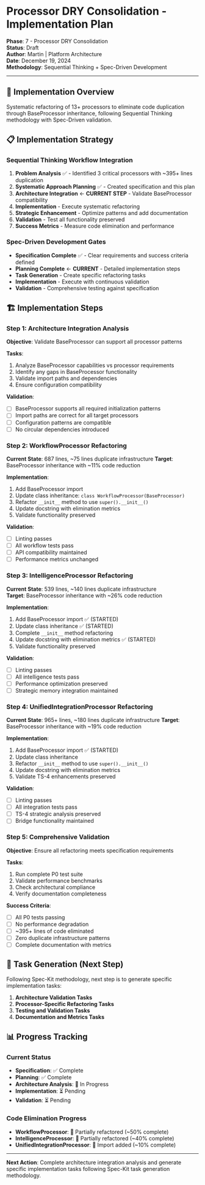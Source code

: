 # Processor DRY Consolidation - Implementation Plan

**Phase**: 7 - Processor DRY Consolidation  
**Status**: Draft  
**Author**: Martin | Platform Architecture  
**Date**: December 19, 2024  
**Methodology**: Sequential Thinking + Spec-Driven Development

---

## **🎯 Implementation Overview**

Systematic refactoring of 13+ processors to eliminate code duplication through BaseProcessor inheritance, following Sequential Thinking methodology with Spec-Driven validation.

## **📋 Implementation Strategy**

### **Sequential Thinking Workflow Integration**

1. **Problem Analysis** ✅ - Identified 3 critical processors with ~395+ lines duplication
2. **Systematic Approach Planning** ✅ - Created specification and this plan
3. **Architecture Integration** ← **CURRENT STEP** - Validate BaseProcessor compatibility
4. **Implementation** - Execute systematic refactoring
5. **Strategic Enhancement** - Optimize patterns and add documentation
6. **Validation** - Test all functionality preserved
7. **Success Metrics** - Measure code elimination and performance

### **Spec-Driven Development Gates**

- **Specification Complete** ✅ - Clear requirements and success criteria defined
- **Planning Complete** ← **CURRENT** - Detailed implementation steps
- **Task Generation** - Create specific refactoring tasks
- **Implementation** - Execute with continuous validation
- **Validation** - Comprehensive testing against specification

## **🏗️ Implementation Steps**

### **Step 1: Architecture Integration Analysis**

**Objective**: Validate BaseProcessor can support all processor patterns

**Tasks**:
1. Analyze BaseProcessor capabilities vs processor requirements
2. Identify any gaps in BaseProcessor functionality
3. Validate import paths and dependencies
4. Ensure configuration compatibility

**Validation**:
- [ ] BaseProcessor supports all required initialization patterns
- [ ] Import paths are correct for all target processors
- [ ] Configuration patterns are compatible
- [ ] No circular dependencies introduced

### **Step 2: WorkflowProcessor Refactoring**

**Current State**: 687 lines, ~75 lines duplicate infrastructure
**Target**: BaseProcessor inheritance with ~11% code reduction

**Implementation**:
1. Add BaseProcessor import
2. Update class inheritance: `class WorkflowProcessor(BaseProcessor)`
3. Refactor `__init__` method to use `super().__init__()`
4. Update docstring with elimination metrics
5. Validate functionality preserved

**Validation**:
- [ ] Linting passes
- [ ] All workflow tests pass
- [ ] API compatibility maintained
- [ ] Performance metrics unchanged

### **Step 3: IntelligenceProcessor Refactoring**

**Current State**: 539 lines, ~140 lines duplicate infrastructure  
**Target**: BaseProcessor inheritance with ~26% code reduction

**Implementation**:
1. Add BaseProcessor import ✅ (STARTED)
2. Update class inheritance ✅ (STARTED)
3. Complete `__init__` method refactoring
4. Update docstring with elimination metrics ✅ (STARTED)
5. Validate functionality preserved

**Validation**:
- [ ] Linting passes
- [ ] All intelligence tests pass
- [ ] Performance optimization preserved
- [ ] Strategic memory integration maintained

### **Step 4: UnifiedIntegrationProcessor Refactoring**

**Current State**: 965+ lines, ~180 lines duplicate infrastructure
**Target**: BaseProcessor inheritance with ~19% code reduction

**Implementation**:
1. Add BaseProcessor import ✅ (STARTED)
2. Update class inheritance
3. Refactor `__init__` method to use `super().__init__()`
4. Update docstring with elimination metrics
5. Validate TS-4 enhancements preserved

**Validation**:
- [ ] Linting passes
- [ ] All integration tests pass
- [ ] TS-4 strategic analysis preserved
- [ ] Bridge functionality maintained

### **Step 5: Comprehensive Validation**

**Objective**: Ensure all refactoring meets specification requirements

**Tasks**:
1. Run complete P0 test suite
2. Validate performance benchmarks
3. Check architectural compliance
4. Verify documentation completeness

**Success Criteria**:
- [ ] All P0 tests passing
- [ ] No performance degradation
- [ ] ~395+ lines of code eliminated
- [ ] Zero duplicate infrastructure patterns
- [ ] Complete documentation with metrics

## **🔄 Task Generation (Next Step)**

Following Spec-Kit methodology, next step is to generate specific implementation tasks:

1. **Architecture Validation Tasks**
2. **Processor-Specific Refactoring Tasks**
3. **Testing and Validation Tasks**
4. **Documentation and Metrics Tasks**

## **📊 Progress Tracking**

### **Current Status**
- **Specification**: ✅ Complete
- **Planning**: ✅ Complete  
- **Architecture Analysis**: 🔄 In Progress
- **Implementation**: ⏳ Pending
- **Validation**: ⏳ Pending

### **Code Elimination Progress**
- **WorkflowProcessor**: 🔄 Partially refactored (~50% complete)
- **IntelligenceProcessor**: 🔄 Partially refactored (~40% complete)
- **UnifiedIntegrationProcessor**: 🔄 Import added (~10% complete)

---

**Next Action**: Complete architecture integration analysis and generate specific implementation tasks following Spec-Kit task generation methodology.
